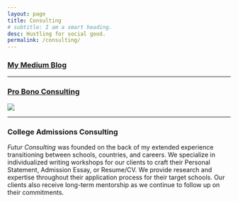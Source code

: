 ```yaml
---
layout: page
title: Consulting
# subtitle: I am a smart heading.
desc: Hustling for social good.
permalink: /consulting/
---
```


<div class="pretty-links">

<div class="lead lead-about">


### [My Medium Blog](https://deaw.medium.com/)<br>
---
    
### [Pro Bono Consulting](https://www.catchafire.org/profiles/1474308/)<br>
<img src="{{ site.baseurl }}/assets/img/git.catchafire.png"/>


<!-- {::nomarkdown} 
<figure class="site-profile">
    <img src="{{ site.baseurl }}/assets/img/profile.png">
</figure>
{:/} -->

<br>

---


### College Admissions Consulting
_Futur Consulting_ was founded on the back of my extended experience transitioning between schools, countries, and careers. We specialize in individualized writing workshops for our clients to craft their Personal Statement, Admission Essay, or Resume/CV. We provide research and expertise throughout their application process for their target schools. Our clients also receive long-term mentorship as we continue to follow up on their commitments. 
</div>    
 
